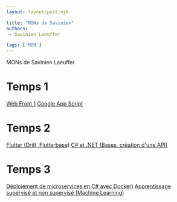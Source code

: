 ```yaml
---
layout: layout/post.njk

title: "MONs de Savinien"
authors:
 - Savinien Laeuffer

tags: ['MON']
---
```


<!-- Début Résumé -->
MONs de Savinien Laeuffer

<!-- fin Résumé -->

# Temps 1

[Web Front 1](./webfront/web-front-1)
[Google App Script](./appsscript/google-apps-script)

# Temps 2

[Flutter (Drift, Flutterbase)](./devmobile/flutter)
[C# et .NET (Bases, création d'une API)](./csharp/moncsharp)

# Temps 3

[Déploiement de microservices en C# avec Docker)](./csharpbis/moncsharpbis)
[Apprentissage supervisé et non supervisé (Machine Learning)](./ml/machinelearning)